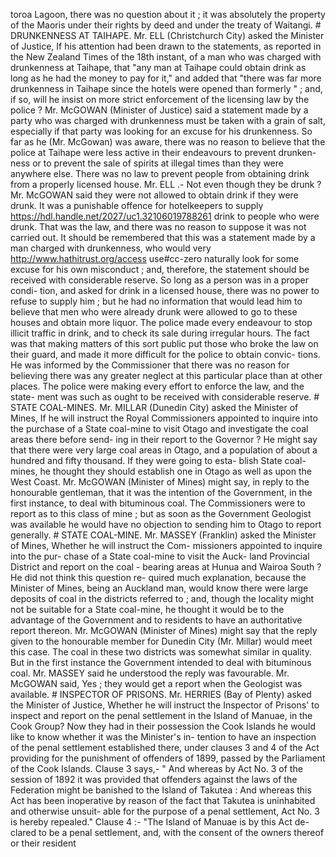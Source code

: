 toroa Lagoon, there was no question about it ; it was absolutely the property of the Maoris under their rights by deed and under the treaty of Waitangi. # DRUNKENNESS AT TAIHAPE. Mr. ELL (Christchurch City) asked the Minister of Justice, If his attention had been drawn to the statements, as reported in the New Zealand Times of the 18th instant, of a man who was charged with drunkenness at Taihape, that "any man at Taihape could obtain drink as long as he had the money to pay for it," and added that "there was far more drunkenness in Taihape since the hotels were opened than formerly " ; and, if so, will he insist on more strict enforcement of the licensing law by the police ? Mr. McGOWAN (Minister of Justice) said a statement made by a party who was charged with drunkenness must be taken with a grain of salt, especially if that party was looking for an excuse for his drunkenness. So far as he (Mr. McGowan) was aware, there was no reason to believe that the police at Taihape were less active in their endeavours to prevent drunken- ness or to prevent the sale of spirits at illegal times than they were anywhere else. There was no law to prevent people from obtaining drink from a properly licensed house. Mr. ELL .- Not even though they be drunk ? Mr. McGOWAN said they were not allowed to obtain drink if they were drunk. It was a punishable offence for hotelkeepers to supply https://hdl.handle.net/2027/uc1.32106019788261 drink to people who were drunk. That was the law, and there was no reason to suppose it was not carried out. It should be remembered that this was a statement made by a man charged with drunkenness, who would very http://www.hathitrust.org/access use#cc-zero naturally look for some excuse for his own misconduct ; and, therefore, the statement should be received with considerable reserve. So long as a person was in a proper condi- tion, and asked for drink in a licensed house, there was no power to refuse to supply him ; but he had no information that would lead him to believe that men who were already drunk were allowed to go to these houses and obtain more liquor. The police made every endeavour to stop illicit traffic in drink, and to check its sale during irregular hours. The fact was that making matters of this sort public put those who broke the law on their guard, and made it more difficult for the police to obtain convic- tions. He was informed by the Commissioner that there was no reason for believing there was any greater neglect at this particular place than at other places. The police were making every effort to enforce the law, and the state- ment was such as ought to be received with considerable reserve. # STATE COAL-MINES. Mr. MILLAR (Dunedin City) asked the Minister of Mines, If he will instruct the Royal Commissioners appointed to inquire into the purchase of a State coal-mine to visit Otago and investigate the coal areas there before send- ing in their report to the Governor ? He might say that there were very large coal areas in Otago, and a population of about a hundred and fifty thousand. If they were going to esta- blish State coal-mines, he thought they should establish one in Otago as well as upon the West Coast. Mr. McGOWAN (Minister of Mines) might say, in reply to the honourable gentleman, that it was the intention of the Government, in the first instance, to deal with bituminous coal. The Commissioners were to report as to this class of mine ; but as soon as the Government Geologist was available he would have no objection to sending him to Otago to report generally. # STATE COAL-MINE. Mr. MASSEY (Franklin) asked the Minister of Mines, Whether he will instruct the Com- missioners appointed to inquire into the pur- chase of a State coal-mine to visit the Auck- land Provincial District and report on the coal - bearing areas at Hunua and Wairoa South ? He did not think this question re- quired much explanation, because the Minister of Mines, being an Auckland man, would know there were large deposits of coal in the districts referred to ; and, though the locality might not be suitable for a State coal-mine, he thought it would be to the advantage of the Government and to residents to have an authoritative report thereon. Mr. McGOWAN (Minister of Mines) might say that the reply given to the honourable member for Dunedin City (Mr. Millar) would meet this case. The coal in these two districts was somewhat similar in quality. But in the first instance the Government intended to deal with bituminous coal. Mr. MASSEY said he understood the reply was favourable. Mr. McGOWAN said, Yes ; they would get a report when the Geologist was available. # INSPECTOR OF PRISONS. Mr. HERRIES (Bay of Plenty) asked the Minister of Justice, Whether he will instruct the Inspector of Prisons' to inspect and report on the penal settlement in the Island of Manuae, in the Cook Group? Now they had in their possession the Cook Islands he would like to know whether it was the Minister's in- tention to have an inspection of the penal settlement established there, under clauses 3 and 4 of the Act providing for the punishment of offenders of 1899, passed by the Parliament of the Cook Islands. Clause 3 says,- " And whereas by Act No. 3 of the session of 1892 it was provided that offenders against the laws of the Federation might be banished to the Island of Takutea : And whereas this Act has been inoperative by reason of the fact that Takutea is uninhabited and otherwise unsuit- able for the purpose of a penal settlement, Act No. 3 is hereby repealed." Clause 4 :- "The Island of Manuae is by this Act de- clared to be a penal settlement, and, with the consent of the owners thereof or their resident 